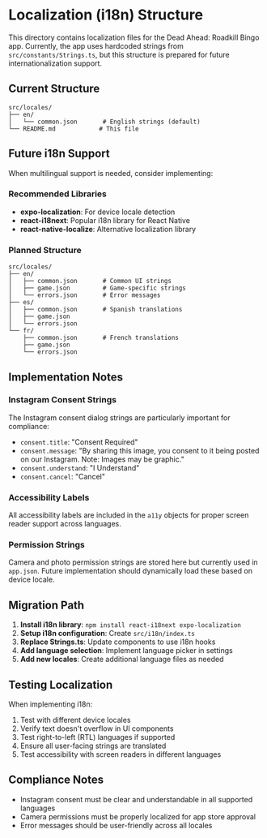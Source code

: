 # Localization (i18n) Structure

This directory contains localization files for the Dead Ahead: Roadkill Bingo app. Currently, the app uses hardcoded strings from `src/constants/Strings.ts`, but this structure is prepared for future internationalization support.

## Current Structure

```
src/locales/
├── en/
│   └── common.json       # English strings (default)
└── README.md            # This file
```

## Future i18n Support

When multilingual support is needed, consider implementing:

### Recommended Libraries
- **expo-localization**: For device locale detection
- **react-i18next**: Popular i18n library for React Native
- **react-native-localize**: Alternative localization library

### Planned Structure
```
src/locales/
├── en/
│   ├── common.json       # Common UI strings
│   ├── game.json         # Game-specific strings
│   └── errors.json       # Error messages
├── es/
│   ├── common.json       # Spanish translations
│   ├── game.json
│   └── errors.json
└── fr/
    ├── common.json       # French translations
    ├── game.json
    └── errors.json
```

## Implementation Notes

### Instagram Consent Strings
The Instagram consent dialog strings are particularly important for compliance:
- `consent.title`: "Consent Required"
- `consent.message`: "By sharing this image, you consent to it being posted on our Instagram. Note: Images may be graphic."
- `consent.understand`: "I Understand"
- `consent.cancel`: "Cancel"

### Accessibility Labels
All accessibility labels are included in the `a11y` objects for proper screen reader support across languages.

### Permission Strings
Camera and photo permission strings are stored here but currently used in `app.json`. Future implementation should dynamically load these based on device locale.

## Migration Path

1. **Install i18n library**: `npm install react-i18next expo-localization`
2. **Setup i18n configuration**: Create `src/i18n/index.ts`
3. **Replace Strings.ts**: Update components to use i18n hooks
4. **Add language selection**: Implement language picker in settings
5. **Add new locales**: Create additional language files as needed

## Testing Localization

When implementing i18n:
1. Test with different device locales
2. Verify text doesn't overflow in UI components
3. Test right-to-left (RTL) languages if supported
4. Ensure all user-facing strings are translated
5. Test accessibility with screen readers in different languages

## Compliance Notes

- Instagram consent must be clear and understandable in all supported languages
- Camera permissions must be properly localized for app store approval
- Error messages should be user-friendly across all locales
